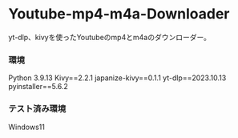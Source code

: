 # Youtube-mp4-m4a-Downloader
yt-dlp、kivyを使ったYoutubeのmp4とm4aのダウンローダー。


### 環境
Python 3.9.13
Kivy==2.2.1
japanize-kivy==0.1.1
yt-dlp==2023.10.13
pyinstaller==5.6.2


### テスト済み環境
Windows11
